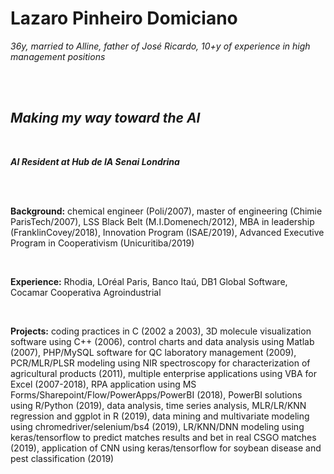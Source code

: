 # Lazaro Pinheiro Domiciano
_36y, married to Alline, father of José Ricardo, 10+y of experience in high management positions_  

<br><br>

## **_Making my way toward the AI_**  

<br>

**_AI Resident at Hub de IA Senai Londrina_**  

<br><br>

**Background:** chemical engineer (Poli/2007), master of engineering (Chimie ParisTech/2007), LSS Black Belt (M.I.Domenech/2012), MBA in leadership (FranklinCovey/2018), Innovation Program (ISAE/2019), Advanced Executive Program in Cooperativism (Unicuritiba/2019)  

<br>

**Experience:** Rhodia, LOréal Paris, Banco Itaú, DB1 Global Software, Cocamar Cooperativa Agroindustrial  

<br>

**Projects:** coding practices in C (2002 a 2003), 3D molecule visualization software using C++ (2006), control charts and data analysis using Matlab (2007), PHP/MySQL software for QC laboratory management (2009), PCR/MLR/PLSR modeling using NIR spectroscopy for characterization of agricultural products (2011), multiple enterprise applications using VBA for Excel (2007-2018), RPA application using MS Forms/Sharepoint/Flow/PowerApps/PowerBI (2018), PowerBI solutions using R/Python (2019), data analysis, time series analysis, MLR/LR/KNN regression and ggplot in R (2019), data mining and multivariate modeling using chromedriver/selenium/bs4 (2019), LR/KNN/DNN modeling using keras/tensorflow to predict matches results and bet in real CSGO matches (2019), application of CNN using keras/tensorflow for soybean disease and pest classification (2019)
